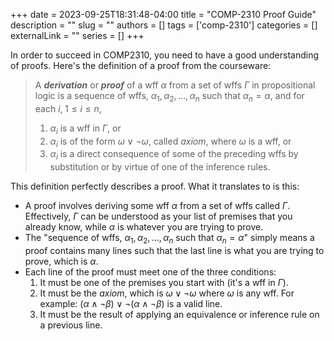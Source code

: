 +++ 
date = 2023-09-25T18:31:48-04:00
title = "COMP-2310 Proof Guide"
description = ""
slug = ""
authors = []
tags = ['comp-2310']
categories = []
externalLink = ""
series = []
+++

In order to succeed in COMP2310, you need to have a good understanding of proofs. Here's the definition of a proof from the courseware:

> A ***derivation*** or ***proof*** of a wff $\alpha$ from a set of wffs $\Gamma$ in propositional logic is a sequence of wffs, $\alpha_1,\alpha_2,\dots,\alpha_n$ such that $\alpha_n=\alpha$, and for each $i,\;1\leq i\leq n$,
> 1. $\alpha_i$ is a wff in $\Gamma$, or
> 2. $\alpha_i$ is of the form $\omega\lor\lnot\omega$, called *axiom*, where $\omega$ is a wff, or
> 3. $\alpha_i$ is a direct consequence of some of the preceding wffs by substitution or by virtue of one of the inference rules.

This definition perfectly describes a proof. What it translates to is this:
- A proof involves deriving some wff $\alpha$ from a set of wffs called $\Gamma$. Effectively, $\Gamma$ can be understood as your list of premises that you already know, while $\alpha$ is whatever you are trying to prove.
- The "sequence of wffs, $\alpha_1,\alpha_2,\dots,\alpha_n$ such that $\alpha_n=\alpha$" simply means a proof contains many lines such that the last line is what you are trying to prove, which is $\alpha$.
- Each line of the proof must meet one of the three conditions:
  1. It must be one of the premises you start with (it's a wff in $\Gamma$).
  2. It must be the *axiom*, which is $\omega\lor\lnot\omega$ where $\omega$ is any wff. For example: $(\alpha\land\lnot\beta)\lor\lnot(\alpha\land\lnot\beta)$ is a valid line.
  3. It must be the result of applying an equivalence or inference rule on a previous line.